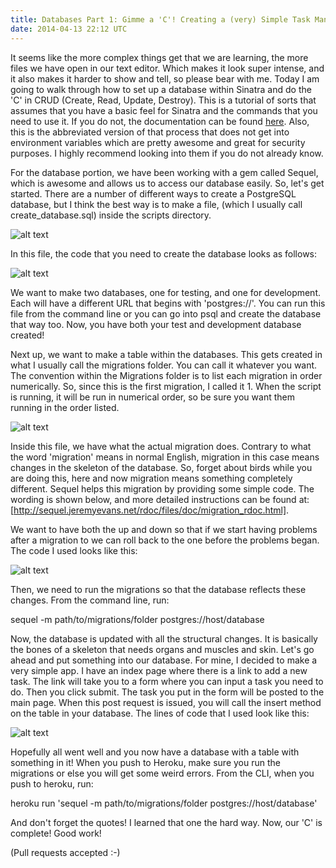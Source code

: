 ```yaml
---
title: Databases Part 1: Gimme a 'C'! Creating a (very) Simple Task Management App
date: 2014-04-13 22:12 UTC
---
```


It seems like the more complex things get that we are learning, the more files we have open in our text editor. Which
makes it look super intense, and it also makes it harder to show and tell, so please bear with me. Today I am going to
walk through how to set up a database within Sinatra and do the 'C' in CRUD (Create, Read, Update, Destroy).
This is a tutorial of sorts that assumes that you have a basic feel for Sinatra and the commands
that you need to use it. If you do not, the documentation can be found [here](http://www.sinatrarb.com/intro.html "here"). Also,
this is the abbreviated version of that process that does not get into environment variables which are pretty awesome and
great for security purposes. I highly recommend looking into them if you do not already know.

For the database portion, we have been working with a gem called Sequel, which is awesome and allows us to access our
database easily. So, let's get started. There are a number of different ways to create a PostgreSQL database, but I think
the best way is to make a file, (which I usually call create_database.sql) inside the scripts directory.

![alt text](/images/DB_FileName.png "Database File Name")

In this file, the code that you need to create the database looks as follows:

![alt text](/images/Contents_of_create_db_file.png "Code to Create Database")

We want to make two databases, one for testing, and one for development. Each will have a different URL that begins with
'postgres://'. You can run this file from the command line or you can go into psql and create the database that way too.
Now, you have both your test and development database created!

Next up, we want to make a table within the databases. This gets created in what I usually call the migrations folder. You
can call it whatever you want. The convention within the Migrations folder is to list each migration in order numerically.
So, since this is the first migration, I called it 1. When the script is running, it will be run in numerical order, so
be sure you want them running in the order listed.

![alt text](/images/migrations_file_location.png "Migration File Location")

Inside this file, we have what the actual migration does. Contrary to what the word 'migration' means in normal English,
migration in this case means changes in the skeleton of the database. So, forget about birds while you are doing this,
here and now migration means something completely different. Sequel helps this migration by providing some simple code.
The wording is shown below, and more detailed instructions can be found at: [http://sequel.jeremyevans.net/rdoc/files/doc/migration_rdoc.html].

We want to have both the up and down so that if we start having problems after a migration to we can roll back to the
one before the problems began. The code I used looks like this:

![alt text](/images/migration_script.png "Migration Script")

Then, we need to run the migrations so that the database reflects these changes. From the command line, run:

sequel -m path/to/migrations/folder postgres://host/database

Now, the database is updated with all the structural changes. It is basically the bones of a skeleton that needs organs and muscles and
skin. Let's go ahead and put something into our database. For mine, I decided to make a very simple app. I have an
index page where there is a link to add a new task. The link will take you to a form where you can input a task you need
to do. Then you click submit. The task you put in the form will be posted to the main page. When this post request is
issued, you will call the insert method on the table in your database. The lines of code that I used look like this:

![alt text](/images/posting_to_index.png "Posting to Index")

Hopefully all went well and you now have a database with a table with something in it! When you push
to Heroku, make sure you run the migrations or else you will get some weird errors. From the CLI, when you push to heroku,
run:

heroku run 'sequel -m path/to/migrations/folder postgres://host/database'

And don't forget the quotes! I learned that one the hard way. Now, our 'C' is complete! Good work!

(Pull requests accepted :-)